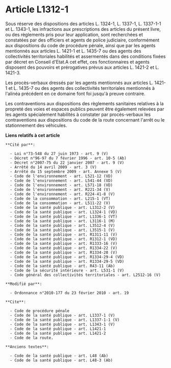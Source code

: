 # Article L1312-1

Sous réserve des dispositions des articles L. 1324-1, L. 1337-1, L. 1337-1-1 et L. 1343-1, les infractions aux prescriptions
des articles du présent livre, ou des règlements pris pour leur application, sont recherchées et constatées par des officiers
et agents de police judiciaire, conformément aux dispositions du code de procédure pénale, ainsi que par les agents
mentionnés aux articles L. 1421-1 et L. 1435-7 ou des agents des collectivités territoriales habilités et assermentés dans
des conditions fixées par décret en Conseil d'Etat.A cet effet, ces fonctionnaires et agents disposent des pouvoirs et
prérogatives prévus aux articles L. 1421-2 et L. 1421-3. 

Les procès-verbaux dressés par les agents mentionnés aux articles L. 1421-1 et L. 1435-7 ou des agents des collectivités
territoriales mentionnés à l'alinéa précédent en ce domaine font foi jusqu'à preuve contraire. 

Les contraventions aux dispositions des règlements sanitaires relatives à la propreté des voies et espaces publics peuvent
être également relevées par les agents spécialement habilités à constater par procès-verbaux les contraventions aux
dispositions du code de la route concernant l'arrêt ou le stationnement des véhicules.

**Liens relatifs à cet article**

	**Cité par**:

	  - Loi n°73-548 du 27 juin 1973 - art. 9 (V)
	  - Décret n°96-97 du 7 février 1996 - art. 10-5 (Ab)
	  - Décret n°2007-75 du 22 janvier 2007 - art. 9 (V)
	  - Arrêté du 14 avril 2009 - art. 3 (V)
	  - Arrêté du 15 septembre 2009 - art. Annexe 5 (V)
	  - Code de l'environnement - art. L521-12 (VD)
	  - Code de l'environnement - art. L541-44 (VD)
	  - Code de l'environnement - art. L571-18 (VD)
	  - Code de l'environnement - art. R221-34 (V)
	  - Code de l'environnement - art. R224-41-8 (V)
	  - Code de la consommation - art. L215-1 (VT)
	  - Code de la consommation - art. L511-22 (V)
	  - Code de la santé publique - art. L1312-2 (V)
	  - Code de la santé publique - art. L1324-1 (VD)
	  - Code de la santé publique - art. L1336-1 (VT)
	  - Code de la santé publique - art. L3116-1 (M)
	  - Code de la santé publique - art. L3512-4 (V)
	  - Code de la santé publique - art. L3515-1 (V)
	  - Code de la santé publique - art. R1311-11 (V)
	  - Code de la santé publique - art. R1312-1 (VD)
	  - Code de la santé publique - art. R1333-16 (V)
	  - Code de la santé publique - art. R1334-22 (V)
	  - Code de la santé publique - art. R1334-28 (V)
	  - Code de la santé publique - art. R1334-29-4 (VD)
	  - Code de la santé publique - art. R1334-29-5 (VD)
	  - Code de la santé publique - art. R43-11 (Ab)
	  - Code de la sécurité intérieure - art. L531-1 (V)
	  - Code général des collectivités territoriales - art. L2512-16 (V)

	**Modifié par**:

	  - Ordonnance n°2010-177 du 23 février 2010 - art. 19

	**Cite**:

	  - Code de procédure pénale
	  - Code de la santé publique - art. L1337-1 (V)
	  - Code de la santé publique - art. L1337-1-1 (V)
	  - Code de la santé publique - art. L1343-1 (V)
	  - Code de la santé publique - art. L1421-1
	  - Code de la santé publique - art. L1421-2
	  - Code de la route.

	**Anciens textes**:

	  - Code de la santé publique - art. L48 (Ab)
	  - Code de la santé publique - art. L48-3 (Ab)
